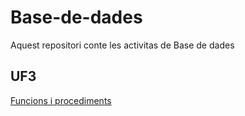 # Base-de-dades
Aquest repositori conte les activitas de Base de dades

## UF3
[Funcions i procediments](https://github.com/RaviOli2621/Base-de-dades/blob/main/Funcions%20i%20procediments.md)
